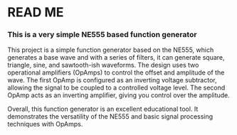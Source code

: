# READ ME
<h3>This is a very simple NE555 based function generator</h3>
<p>This project is a simple function generator based on the NE555, which generates a base wave and with a series of filters, it can generate square,
triangle, sine, and sawtooth-ish waveforms. The design uses two operational amplifiers (OpAmps) to control the offset and amplitude of the wave.
The first OpAmp is configured as an inverting voltage subtractor, allowing the signal to be coupled to a controlled voltage level. The second OpAmp 
acts as an inverting amplifier, giving you control over the amplitude.</p>
<p>Overall, this function generator is an excellent educational tool. It demonstrates the versatility of the NE555 and basic signal processing techniques with OpAmps.</p>
